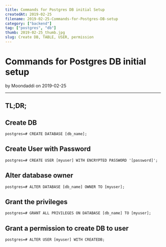 ```yaml
---
title: Commands for Postgres DB initial Setup
createdAt: 2019-02-25
filename: 2019-02-25-Commands-for-Postgres-DB-setup
category: ["backend"]
tag: ["postgres", "db"]
thumb: 2019-02-25_thumb.jpg
slug: Create DB, TABLE, USER, permission
---
```


# Commands for Postgres DB initial setup

by Moondaddi on 2019-02-25

---

## TL;DR;

## Create DB

```shell
postgres=# CREATE DATABASE [db_name];
```

## Create User with Password

```shell
postgres=# CREATE USER [myuser] WITH ENCRYPTED PASSWORD '[password]';
```

## Alter database owner

```shell
postgres=# ALTER DATABASE [db_name] OWNER TO [myuser];
```

## Grant the privileges

```shell
postgres=# GRANT ALL PRIVILEGES ON DATABASE [db_name] TO [myuser];
```

## Grant a permission to create DB to user

```shell
postgres=# ALTER USER [myuser] WITH CREATEDB;
```

